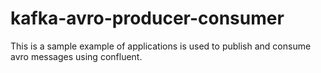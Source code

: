 # kafka-avro-producer-consumer
This is a sample example of applications is used to publish and consume avro messages using confluent.
